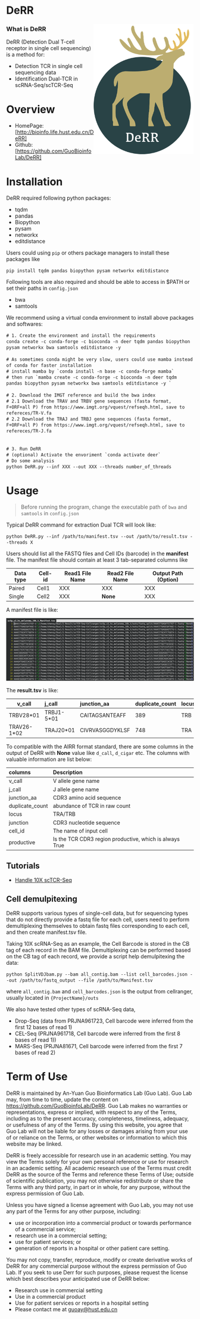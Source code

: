 # DeRR

<img src='./assets/DEERR_logo.png' align='right' height=350>

### What is **DeRR**

DeRR (Detection Dual T-cell receptor in single cell sequencing) is a method for:

- Detection TCR in single cell sequencing data
- Identification Dual-TCR in scRNA-Seq/scTCR-Seq

# Overview

- HomePage: [http://bioinfo.life.hust.edu.cn/DeRR]
- Github: [https://github.com/GuoBioinfoLab/DeRR]

# Installation

DeRR required following python packages:

* tqdm
* pandas 
* Biopython
* pysam
* networkx
* editdistance

Users could using `pip` or others package managers to install these packages like

```
pip install tqdm pandas biopython pysam networkx editdistance
```

Following tools are also required and should be able to access in $PATH or set their paths in `config.json`

* bwa
* samtools

We recommend using a virtual conda environment to install above packages and softwares:

```Shell
# 1. Create the environment and install the requirements
conda create -c conda-forge -c bioconda -n deer tqdm pandas biopython pysam networkx bwa samtools editdistance -y

# As sometimes conda might be very slow, users could use mamba instead of conda for faster installation
# install mamba by `conda install -n base -c conda-forge mamba`
# then run `mamba create -c conda-forge -c bioconda -n deer tqdm pandas biopython pysam networkx bwa samtools editdistance -y `

# 2. Download the IMGT reference and build the bwa index
# 2.1 Download the TRAV and TRBV gene sequences (fasta format, F+ORF+all P) from https://www.imgt.org/vquest/refseqh.html, save to refereces/TR-V.fa
# 2.2 Download the TRAJ and TRBJ gene sequences (fasta format, F+ORF+all P) from https://www.imgt.org/vquest/refseqh.html, save to refereces/TR-J.fa


# 3. Run DeRR
# (optional) Activate the envoriment `conda activate deer`
# Do some analysis
python DeRR.py --inf XXX --out XXX --threads number_of_threads
```

# Usage

> Before running the program, change the executable path of `bwa` and `samtools`  in `config.json`

Typical DeRR command for extraction Dual TCR will look like:

```Shell
python DeRR.py --inf /path/to/manifest.tsv --out /path/to/result.tsv --threads X
```

Users should list all the FASTQ files and Cell IDs (barcode) in the **manifest** file. The manifest file should contain at least 3 tab-separated columns like

| Data type | Cell-id    | Read1 File Name    | Read2 File Name  | Output Path (Option) |
|--------| -------- | -------- | --------------- | ------  |
| Paired  | Cell1  |  XXX   | XXX | XXX |
| Single  | Cell2  |  XXX | **None** | XXX |

A manifest file is like:

![](Manifest.png)

The **result.tsv** is like:

| v_call      | j_call     | junction_aa     | duplicate_count | locus | junction                                      | cell_id            | productive | sequence_id | sequence | rev_comp | d_call | sequence_alignment | germline_alignment | v_cigar | d_cigar | j_cigar |
|-------------|:-----------|:----------------|:----------------|:------|:----------------------------------------------|--------------------|------------|:------------|:---------|:---------|:-------|:-------------------|:-------------------|:--------|:--------|:--------|
| TRBV28*01   | TRBJ1-5*01 | CAITAGSANTEAFF  | 389             | TRB   | TGCATCGTCAGAGTCGCATCGGGTGGCGACTACAAGCTCAGCTTT | AAACCTGAGGCATTGG-1 | True       |             |          |          |        |                    |                    |         |         |         |
| TRAV26-1*02 | TRAJ20*01  | CIVRVASGGDYKLSF | 748             | TRA   | TGCATCGTCAGAGTCGCATCGGGTGGCGACTACAAGCTCAGCTTT | AAACCTGATTCATTGG-1 | True       |             |          |          |        |                    |                    |         |         |         |

To compatible with the AIRR format standard, there are some columns in the output of DeRR with **None** value like `d_call`, `d_cigar` etc. The columns with valuable information are list below:

| columns         | Description                                             |
|:----------------|:--------------------------------------------------------|
| v_call          | V allele gene name                                      |
| j_call          | J allele gene name                                      |
| junction_aa     | CDR3 amino acid sequence                                |
| duplicate_count | abundance of TCR in raw count                           |
| locus           | TRA/TRB                                                 |
| junction        | CDR3 nucleotide sequence                                |
| cell_id         | The name of input cell                                  |
| productive      | Is the TCR CDR3 region productive, which is always True |


## Tutorials

* [Handle 10X scTCR-Seq](./10XscTCR-Seq.ipynb)

## Cell demulpitexing


DeRR supports various types of single-cell data, but for sequencing types that do not directly provide a fastq file for each cell, users need to perform demultiplexing themselves to obtain fastq files corresponding to each cell, and then create  manifest.tsv file.

Taking 10X scRNA-Seq as an example, the Cell Barcode is stored in the CB tag of each record in the BAM file. Demultiplexing can be performed based on the CB tag of each record, we provide a script help demulpitexing the data:
```
python SplitVDJbam.py --bam all_contig.bam --list cell_barcodes.json --out /path/to/fastq_output --file /path/to/Manifest.tsv
```
where `all_contig.bam` and `cell_barcodes.json` is the output from cellranger, usually located in `{ProjectName}/outs`

We also have tested other types of scRNA-Seq data,

* Drop-Seq (data from PRJNA961723,  Cell barcode were inferred from the first 12 bases of read 1)
* CEL-Seq (PRJNA961718,  Cell barcode were inferred from the first 8 bases of read 1))
* MARS-Seq (PRJNA81671,  Cell barcode were inferred from the first 7 bases of read 2)


# Term of Use

DeRR is maintained by An-Yuan Guo Bioinformatics Lab (Guo Lab). Guo Lab may, from time to time, update the content on https://github.com/GuoBioinfoLab/DeRR. Guo Lab makes no warranties or representations, express or implied, with respect to any of the Terms, including as to the present accuracy, completeness, timeliness, adequacy, or usefulness of any of the Terms. By using this website, you agree that Guo Lab will not be liable for any losses or damages arising from your use of or reliance on the Terms, or other websites or information to which this website may be linked.

DeRR is freely accessible for research use in an academic setting. You may view the Terms solely for your own personal reference or use for research in an academic setting. All academic research use of the Terms must credit DeRR as the source of the Terms and reference these Terms of Use; outside of scientific publication, you may not otherwise redistribute or share the Terms with any third party, in part or in whole, for any purpose, without the express permission of Guo Lab.

Unless you have signed a license agreement with Guo Lab, you may not use any part of the Terms for any other purpose, including:

* use or incorporation into a commercial product or towards performance of a commercial service;
* research use in a commercial setting;
* use for patient services; or
* generation of reports in a hospital or other patient care setting.

You may not copy, transfer, reproduce, modify or create derivative works of DeRR for any commercial purpose without the express permission of Guo Lab. If you seek to use Derr for such purposes, please request the license which best describes your anticipated use of DeRR below:

* Research use in commercial setting
* Use in a commercial product
* Use for patient services or reports in a hospital setting
* Please contact me at guoay@hust.edu.cn

